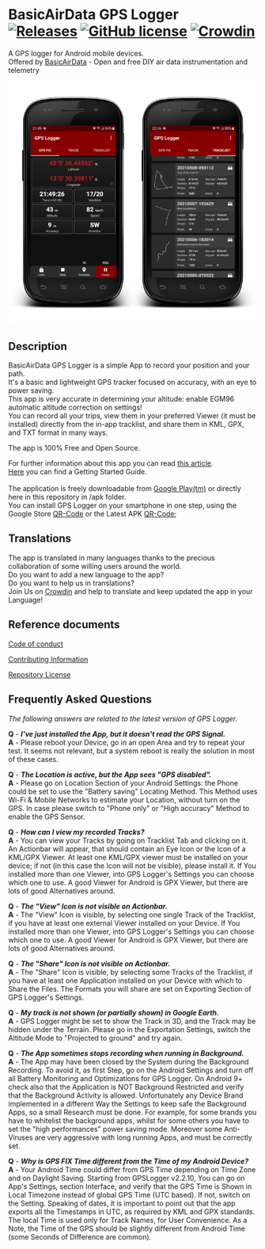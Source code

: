 # BasicAirData GPS Logger<br>[![Releases](http://img.shields.io/github/release/BasicAirData/GPSLogger.svg?label=%20release%20)](https://github.com/BasicAirData/GPSLogger/releases) [![GitHub license](https://img.shields.io/badge/license-GPL_3-blue.svg?label=%20license%20)](https://raw.githubusercontent.com/BasicAirData/GPSLogger/master/LICENSE) [![Crowdin](https://d322cqt584bo4o.cloudfront.net/gpslogger/localized.svg)](https://crowdin.com/project/gpslogger) 
A GPS logger for Android mobile devices.<br>
Offered by [BasicAirData](http://www.basicairdata.eu) - Open and free DIY air data instrumentation and telemetry 

![alt tag](https://github.com/BasicAirData/GPSLogger/blob/master/screenshots/Image_01.png)

## Description

BasicAirData GPS Logger is a simple App to record your position and your path.<br>
It's a basic and lightweight GPS tracker focused on accuracy, with an eye to power saving.<br>
This app is very accurate in determining your altitude: enable EGM96 automatic altitude correction on settings!<br>
You can record all your trips, view them in your preferred Viewer (it must be installed) directly from the in-app tracklist, and share them in KML, GPX, and TXT format in many ways.

The app is 100% Free and Open Source.

For further information about this app you can read [this article](http://www.basicairdata.eu/projects/android/android-gps-logger/).<br>
[Here](http://www.basicairdata.eu/projects/android/android-gps-logger/getting-started-guide-for-gps-logger/) you can find a Getting Started Guide.<br><br>
The application is freely downloadable from [Google Play(tm)](https://play.google.com/store/apps/details?id=eu.basicairdata.graziano.gpslogger) or directly here in this repository in /apk folder.<br>
You can install GPS Logger on your smartphone in one step, using the Google Store [QR-Code](https://github.com/BasicAirData/GPSLogger/blob/master/screenshots/qrcode%20-%20Google%20Store.png) or the Latest APK [QR-Code](https://github.com/BasicAirData/GPSLogger/blob/master/screenshots/qrcode.png);

## Translations

The app is translated in many languages thanks to the precious collaboration of some willing users around the world.<br>
Do you want to add a new language to the app?<br>
Do you want to help us in translations?<br>
Join Us on [Crowdin](https://crowdin.com/project/gpslogger) and help to translate and keep updated the app in your Language!

## Reference documents

[Code of conduct](CODE_OF_CONDUCT.md)

[Contributing Information](CONTRIBUTING.md)

[Repository License](LICENSE)

## Frequently Asked Questions

<i>The following answers are related to the latest version of GPS Logger.</i>

<b>Q</b> - <b><i>I've just installed the App, but it doesn't read the GPS Signal.</i></b><br>
<b>A</b> - Please reboot your Device, go in an open Area and try to repeat your test. It seems not relevant, but a system reboot is really the solution in most of these cases.

<b>Q</b> - <b><i>The Location is active, but the App sees "GPS disabled".</i></b><br>
<b>A</b> - Please go on Location Section of your Android Settings: the Phone could be set to use the "Battery saving" Locating Method. This Method uses Wi-Fi & Mobile Networks to estimate your Location, without turn on the GPS. In case please switch to "Phone only" or "High accuracy" Method to enable the GPS Sensor.

<b>Q</b> - <b><i>How can I view my recorded Tracks?</i></b><br>
<b>A</b> - You can view your Tracks by going on Tracklist Tab and clicking on it. An Actionbar will appear, that should contain an Eye Icon or the Icon of a KML/GPX Viewer. At least one KML/GPX viewer must be installed on your device; if not (in this case the Icon will not be visible), please install it. If You installed more than one Viewer, into GPS Logger's Settings you can choose which one to use. A good Viewer for Android is GPX Viewer, but there are lots of good Alternatives around.

<b>Q</b> - <b><i>The "View" Icon is not visible on Actionbar.</i></b><br>
<b>A</b> - The "View" Icon is visible, by selecting one single Track of the Tracklist, if you have at least one external Viewer installed on your Device. If You installed more than one Viewer, into GPS Logger's Settings you can choose which one to use. A good Viewer for Android is GPX Viewer, but there are lots of good Alternatives around.

<b>Q</b> - <b><i>The "Share" Icon is not visible on Actionbar.</i></b><br>
<b>A</b> - The "Share" Icon is visible, by selecting some Tracks of the Tracklist, if you have at least one Application installed on your Device with which to Share the Files. The Formats you will share are set on Exporting Section of GPS Logger's Settings.

<b>Q</b> - <b><i>My track is not shown (or partially shown) in Google Earth.</i></b><br>
<b>A</b> - GPS Logger might be set to show the Track in 3D, and the Track may be hidden under the Terrain. Please go in the Exportation Settings, switch the Altitude Mode to "Projected to ground" and try again.

<b>Q</b> - <b><i>The App sometimes stops recording when running in Background.</i></b><br>
<b>A</b> - The App may have been closed by the System during the Background Recording. To avoid it, as first Step, go on the Android Settings and turn off all Battery Monitoring and Optimizations for GPS Logger. On Android 9+ check also that the Application is NOT Background Restricted and verify that the Background Activity is allowed. Unfortunately any Device Brand implemented in a different Way the Settings to keep safe the Background Apps, so a small Research must be done. For example, for some brands you have to whitelist the background apps, whilst for some others you have to set the "high performances" power saving mode. Moreover some Anti-Viruses are very aggressive with long running Apps, and must be correctly set.

<b>Q</b> - <b><i>Why is GPS FIX Time different from the Time of my Android Device?</i></b><br>
<b>A</b> - Your Android Time could differ from GPS Time depending on Time Zone and on Daylight Saving. Starting from GPSLogger v2.2.10, You can go on App's Settings, section Interface, and verify that the GPS Time is Shown in Local Timezone instead of global GPS Time (UTC based). If not, switch on the Setting. Speaking of dates, it is important to point out that the app exports all the Timestamps in UTC, as required by KML and GPX standards. The local Time is used only for Track Names, for User Convenience. As a Note, the Time of the GPS should be slightly different from Android Time (some Seconds of Difference are common).
